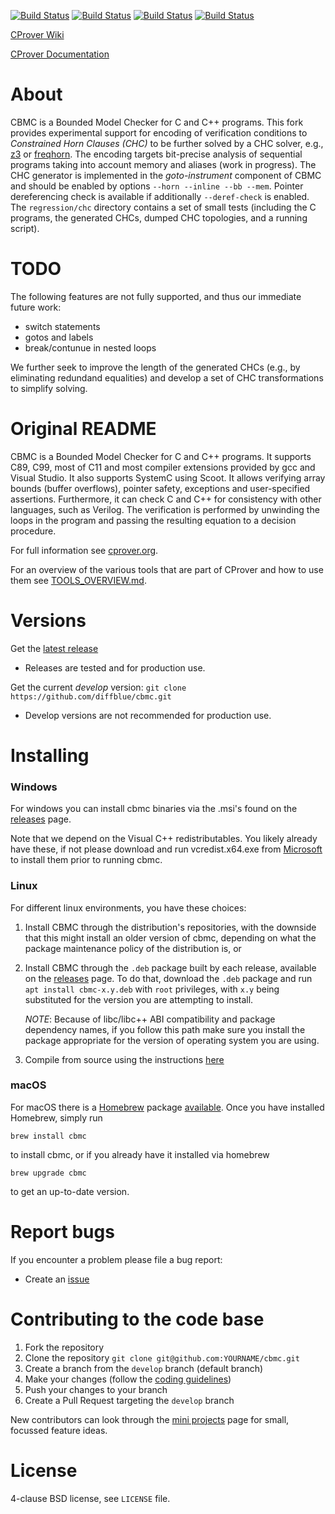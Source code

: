 [![Build Status][codebuild_img]][codebuild]
[![Build Status][codebuild_windows_img]][codebuild_windows]
[![Build Status][coverity_img]][coverity]
[![Build Status][codecov_img]][codecov]

[CProver Wiki](http://www.cprover.org/wiki)

[CProver Documentation](http://cprover.diffblue.com)

About
=====

CBMC is a Bounded Model Checker for C and C++ programs. This fork provides
experimental support for encoding of verification conditions to
*Constrained Horn Clauses (CHC)* to be further solved by a CHC solver, e.g.,
 [z3](https://github.com/Z3Prover/z3) or
 [freqhorn](https://github.com/grigoryfedyukovich/aeval/tree/rnd).
The encoding targets bit-precise analysis of sequential programs
taking into account memory and aliases (work in progress). The CHC generator is
implemented in the *goto-instrument* component of CBMC and should be enabled
by options `--horn --inline --bb --mem`. Pointer dereferencing check is available
if additionally `--deref-check` is enabled. The `regression/chc` directory
contains a set of small tests (including the C programs, the generated CHCs,
dumped CHC topologies, and a running script).

TODO
====

The following features are not fully supported, and thus our immediate future work:
* switch statements
* gotos and labels
* break/contunue in nested loops

We further seek to improve the length of the generated CHCs (e.g., by eliminating
  redundand equalities) and develop a set of CHC transformations to simplify solving.


Original README
==============

CBMC is a Bounded Model Checker for C and C++ programs. It supports C89, C99,
most of C11 and most compiler extensions provided by gcc and Visual Studio. It
also supports SystemC using Scoot. It allows verifying array bounds (buffer
overflows), pointer safety, exceptions and user-specified assertions.
Furthermore, it can check C and C++ for consistency with other languages, such
as Verilog. The verification is performed by unwinding the loops in the program
and passing the resulting equation to a decision procedure.

For full information see [cprover.org](http://www.cprover.org/cbmc).

For an overview of the various tools that are part of CProver and
how to use them see [TOOLS_OVERVIEW.md](TOOLS_OVERVIEW.md).


Versions
========

Get the [latest release](https://github.com/diffblue/cbmc/releases)
* Releases are tested and for production use.

Get the current *develop* version: `git clone https://github.com/diffblue/cbmc.git`
* Develop versions are not recommended for production use.

Installing
==========

### Windows

For windows you can install cbmc binaries via the .msi's found on the
[releases](https://github.com/diffblue/cbmc/releases) page.

Note that we depend on the Visual C++ redistributables. You likely
already have these, if not please download and run vcredist.x64.exe from
[Microsoft](https://support.microsoft.com/en-gb/help/2977003/the-latest-supported-visual-c-downloads) to install them prior to running
cbmc.

### Linux

For different linux environments, you have these choices:

1. Install CBMC through the distribution's repositories, with the downside
   that this might install an older version of cbmc, depending on what the
   package maintenance policy of the distribution is, or
2. Install CBMC through the `.deb` package built by each release, available
   on the [releases](https://github.com/diffblue/cbmc/releases) page. To
   do that, download the `.deb` package and run `apt install cbmc-x.y.deb`
   with `root` privileges, with `x.y` being substituted for the version
   you are attempting to install.

   *NOTE*: Because of libc/libc++ ABI compatibility and package
   dependency names, if you follow this path make sure you install the
   package appropriate for the version of operating system you are using.
3. Compile from source using the instructions [here](COMPILING.md)

### macOS

For macOS there is a [Homebrew](https://brew.sh) package
[available](https://formulae.brew.sh/formula/cbmc). Once you have installed
Homebrew, simply run

    brew install cbmc

to install cbmc, or if you already have it installed via homebrew

    brew upgrade cbmc

to get an up-to-date version.

Report bugs
===========

If you encounter a problem please file a bug report:
* Create an [issue](https://github.com/diffblue/cbmc/issues)

Contributing to the code base
=============================

1. Fork the repository
2. Clone the repository `git clone git@github.com:YOURNAME/cbmc.git`
3. Create a branch from the `develop` branch (default branch)
4. Make your changes (follow the [coding guidelines](https://github.com/diffblue/cbmc/blob/develop/CODING_STANDARD.md))
5. Push your changes to your branch
6. Create a Pull Request targeting the `develop` branch

New contributors can look through the [mini
projects](https://github.com/diffblue/cbmc/blob/develop/MINI-PROJECTS.md)
page for small, focussed feature ideas.

License
=======
4-clause BSD license, see `LICENSE` file.


[codebuild]: https://us-east-1.console.aws.amazon.com/codesuite/codebuild/projects/cbmc/history?region=us-east-1
[codebuild_img]: https://codebuild.us-east-1.amazonaws.com/badges?uuid=eyJlbmNyeXB0ZWREYXRhIjoiajhxcmNGUEgyV0xZa2ZFaVd3czJmbm1DdEt3QVdJRVdZaGJuMTUwOHFrZUM3eERwS1g4VEQ3Ymw3bmFncldVQXArajlYL1pXbGZNVTdXdndzUHU4Ly9JPSIsIml2UGFyYW1ldGVyU3BlYyI6IkVUUEdWVEt0SUFONlhyNVAiLCJtYXRlcmlhbFNldFNlcmlhbCI6MX0%3D&branch=develop
[codebuild_windows]: https://us-east-1.console.aws.amazon.com/codesuite/codebuild/projects/cbmc-windows/history?region=us-east-1
[codebuild_windows_img]: https://codebuild.us-east-1.amazonaws.com/badges?uuid=eyJlbmNyeXB0ZWREYXRhIjoiTFQ4Q0lCSEc1Rk5NcmlzaFZDdU44Vk8zY0c1VCtIVWMwWnJMRitmVFI5bE94Q3dhekVPMWRobFU2Q0xTTlpDSWZUQ3J1eksrWW1rSll1OExXdll2bExZPSIsIml2UGFyYW1ldGVyU3BlYyI6InpqcloyaEdxbjBiQUtvNysiLCJtYXRlcmlhbFNldFNlcmlhbCI6MX0%3D&branch=develop
[coverity]: https://scan.coverity.com/projects/diffblue-cbmc
[coverity_img]: https://scan.coverity.com/projects/13552/badge.svg
[codecov]: https://codecov.io/gh/diffblue/cbmc
[codecov_img]: https://codecov.io/gh/diffblue/cbmc/branch/develop/graphs/badge.svg
